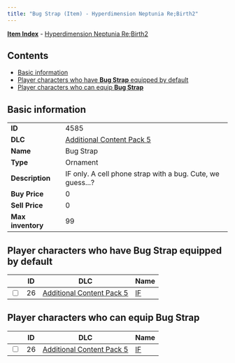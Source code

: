 ```yaml
---
title: "Bug Strap (Item) - Hyperdimension Neptunia Re;Birth2"
---
```


[**Item Index**](/neptunia/rb2/item/index.html) - [Hyperdimension Neptunia Re;Birth2](/neptunia/rb2)

## Contents

- [Basic information](#basic-information)
- [Player characters who have **Bug Strap** equipped by default](#player-characters-who-have-bug-strap-equipped-by-default)
- [Player characters who can equip **Bug Strap**](#player-characters-who-can-equip-bug-strap)

## Basic information

|   |   |
| -- | -- |
| **ID** | 4585 |
| **DLC** | [Additional Content Pack 5](/neptunia/rb2/dlc/13-pack5.html) |
| **Name** | Bug Strap |
| **Type** | Ornament |
| **Description** | IF only. A cell phone strap with a bug. Cute, we guess...? |
| **Buy Price** | 0 |
| **Sell Price** | 0 |
| **Max inventory** | 99 |

## Player characters who have **Bug Strap** equipped by default

|    | ID | DLC | Name |
| -- | -- | --- | ---- |
| <input type="checkbox" id="rb2-player-13-26" class="trackbox" /> | 26 | [Additional Content Pack 5](/neptunia/rb2/dlc/13-pack5.html) | [IF](/neptunia/rb2/player/13-26-if.html) |

## Player characters who can equip **Bug Strap**

|    | ID | DLC | Name |
| -- | -- | --- | ---- |
| <input type="checkbox" id="rb2-player-13-26" class="trackbox" /> | 26 | [Additional Content Pack 5](/neptunia/rb2/dlc/13-pack5.html) | [IF](/neptunia/rb2/player/13-26-if.html) |